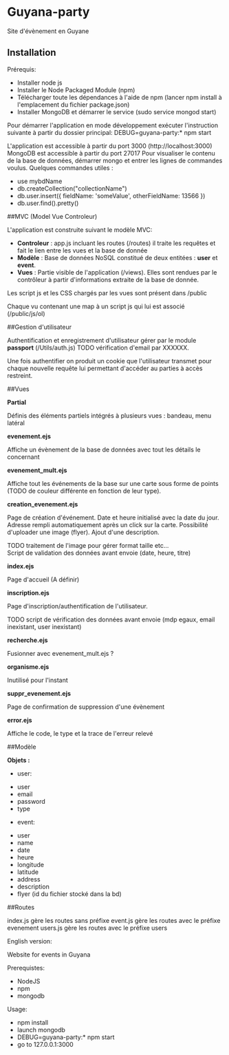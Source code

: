 # Guyana-party

Site d'évènement en Guyane

## Installation
Prérequis:
  * Installer node js
  * Installer le Node Packaged Module (npm)
  * Télécharger toute les dépendances à l'aide de npm (lancer npm install à l'emplacement du fichier package.json)
  * Installer MongoDB et démarrer le service (sudo service mongod start)

  Pour démarrer l'application en mode développement exécuter l'instruction suivante à partir du dossier principal: DEBUG=guyana-party:* npm start

  L'application est accessible à partir du port 3000 (http://localhost:3000)
  MongoDB est accessible à partir du port 27017
  Pour visualiser le contenu de la base de données, démarrer mongo et entrer les lignes de commandes voulus. Quelques commandes utiles :
  * use mybdName
  * db.createCollection("collectionName")
  * db.user.insert({ fieldName: 'someValue', otherFieldName: 13566 })
  * db.user.find().pretty()


##MVC (Model Vue Controleur)

L'application est construite suivant le modèle MVC:

* **Controleur** : app.js incluant les routes (/routes) il traite les requêtes et fait le lien entre les vues et la base de donnée
* **Modèle** : Base de données NoSQL constitué de deux entitées : **user** et **event**.
* **Vues** : Partie visible de l'application (/views). Elles sont rendues par le contrôleur à partir d'informations extraite de la base de donnée.

Les script js et les CSS chargés par les vues sont présent dans /public

Chaque vu contenant une map à un script js qui lui est associé (/public/js/ol)

##Gestion d'utilisateur

Authentification et enregistrement d'utilisateur gérer par le module **passport** (/Utils/auth.js) TODO vérification d'email par XXXXXX.

Une fois authentifier on produit un cookie que l'utilisateur transmet pour chaque nouvelle requête lui permettant d'accéder au parties à accès restreint.

##Vues

**Partial**

Définis des éléments partiels intégrés à plusieurs vues : bandeau, menu latéral

**evenement.ejs**

Affiche un évènement de la base de données avec tout les détails le concernant

**evenement_mult.ejs**

Affiche tout les événements de la base sur une carte sous forme de points (TODO de couleur différente en fonction de leur type).  

**creation_evenement.ejs**

Page de création d'événement. Date et heure initialisé avec la date du jour. Adresse rempli automatiquement après un click sur la carte. Possibilité d'uploader une image (flyer). Ajout d'une description.

TODO traitement de l'image pour gérer format taille etc...  
Script de validation des données avant envoie (date, heure, titre)

**index.ejs**

Page d'accueil (A définir)

**inscription.ejs**

Page d'inscription/authentification de l'utilisateur.

TODO script de vérification des données avant envoie (mdp egaux, email inexistant, user inexistant)

**recherche.ejs**

Fusionner avec evenement_mult.ejs ?

**organisme.ejs**

Inutilisé pour l'instant

**suppr_evenement.ejs**

Page de confirmation de suppression d'une évènement

**error.ejs**

Affiche le code, le type et la trace de l'erreur relevé

##Modèle

**Objets :**
* user:
- user
- email
- password
- type

* event:
- user
- name
- date
- heure
- longitude
- latitude
- address
- description
- flyer (id du fichier stocké dans la bd)

##Routes

index.js gère les routes sans préfixe
event.js gère les routes avec le préfixe evenement
users.js gère les routes avec le préfixe users



English version:

Website for events in Guyana

Prerequistes:
 * NodeJS
 * npm
 * mongodb

Usage:
 * npm install
 * launch mongodb
 * DEBUG=guyana-party:* npm start
 * go to 127.0.0.1:3000
